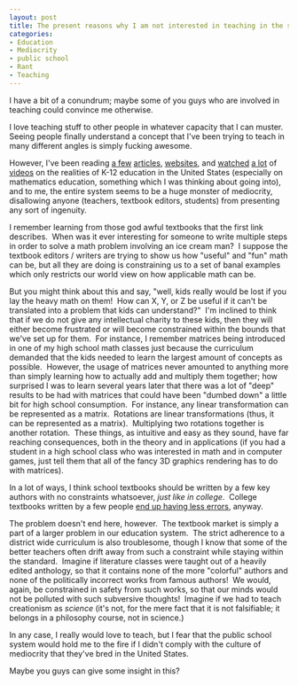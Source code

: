 ```yaml
--- 
layout: post
title: The present reasons why I am not interested in teaching in the school system
categories:
- Education
- Mediocrity
- public school
- Rant
- Teaching
---
```

I have a bit of a conundrum; maybe some of you guys who are involved in teaching could convince me otherwise.

I love teaching stuff to other people in whatever capacity that I can muster.  Seeing people finally understand a concept that I've been trying to teach in many different angles is simply fucking awesome.

However, I've been reading <a href="http://www.edutopia.org/muddle-machine">a few</a> <a href="http://www.paulgraham.com/hs.html">articles</a>, <a href="http://www.wheresthemath.com/blog2/">websites</a>, and <a href="http://www.youtube.com/watch?v=ymvSFunUjx0">watched</a> <a href="http://www.youtube.com/watch?v=Tr1qee-bTZI&amp;feature=channel_page">a lot</a> of <a href="http://www.youtube.com/watch?v=EyHER6o-4x0&amp;feature=channel_page">videos</a> on the realities of K-12 education in the United States (especially on mathematics education, something which I was thinking about going into), and to me, the entire system seems to be a huge monster of mediocrity, disallowing anyone (teachers, textbook editors, students) from presenting any sort of ingenuity.

I remember learning from those god awful textbooks that the first link describes.  When was it ever interesting for someone to write multiple steps in order to solve a math problem involving an ice cream man?  I suppose the textbook editors / writers are trying to show us how "useful" and "fun" math can be, but all they are doing is constraining us to a set of banal examples which only restricts our world view on how applicable math can be.

But you might think about this and say, "well, kids really would be lost if you lay the heavy math on them!  How can X, Y, or Z be useful if it can't be translated into a problem that kids can understand?"  I'm inclined to think that if we do not give any intellectual charity to these kids, then they will either become frustrated or will become constrained within the bounds that we've set up for them.  For instance, I remember matrices being introduced in one of my high school math classes just because the curriculum demanded that the kids needed to learn the largest amount of concepts as possible.  However, the usage of matrices never amounted to anything more than simply learning how to actually add and multiply them together; how surprised I was to learn several years later that there was a lot of "deep" results to be had with matrices that could have been "dumbed down" a little bit for high school consumption.  For instance, any linear transformation can be represented as a matrix.  Rotations are linear transformations (thus, it can be represented as a matrix).  Multiplying two rotations together is another rotation.  These things, as intuitive and easy as they sound, have far reaching consequences, both in the theory and in applications (if you had a student in a high school class who was interested in math and in computer games, just tell them that all of the fancy 3D graphics rendering has to do with matrices).

In a lot of ways, I think school textbooks should be written by a few key authors with no constraints whatsoever, <em>just like in college</em>.  College textbooks written by a few people <a href="http://www.edutopia.org/muddle-machine#comment-60303">end up having less errors</a>, anyway.

The problem doesn't end here, however.  The textbook market is simply a part of a larger problem in our education system.  The strict adherence to a district wide curriculum is also troublesome, though I know that some of the better teachers often drift away from such a constraint while staying within the standard.  Imagine if literature classes were taught out of a heavily edited anthology, so that it contains none of the more "colorful" authors and none of the politically incorrect works from famous authors!  We would, again, be constrained in safety from such works, so that our minds would not be polluted with such subversive thoughts!  Imagine if we had to teach creationism as <em>science</em> (it's not, for the mere fact that it is not falsifiable; it belongs in a philosophy course, not in science.)

In any case, I really would love to teach, but I fear that the public school system would hold me to the fire if I didn't comply with the culture of mediocrity that they've bred in the United States.

Maybe you guys can give some insight in this?
